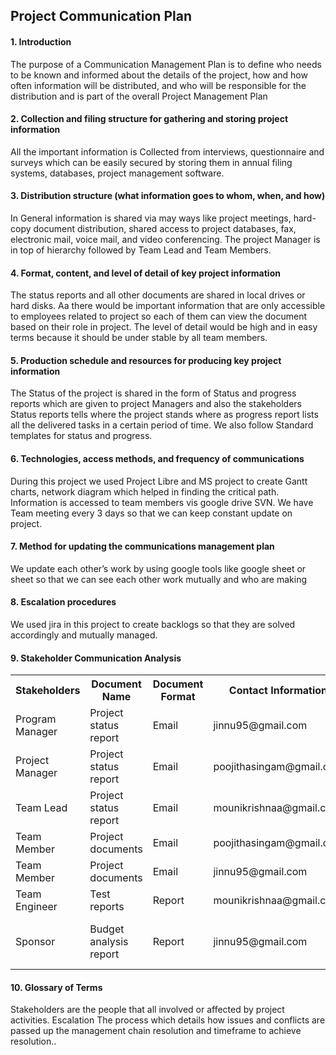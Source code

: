 <!DOCTYPE html>
<html lang="en">
<head>
  <meta charset="utf-8">
  <link rel="stylesheet" href="https://stackpath.bootstrapcdn.com/bootstrap/4.3.1/css/bootstrap.min.css">
  <link rel="stylesheet" href="https://stackpath.bootstrapcdn.com/bootstrap/4.3.1/js/bootstrap.min.js">
  <link rel="stylesheet" href="https://stackpath.bootstrapcdn.com/bootstrap/4.3.1/js/bootstrap.bundle.min.js">
</head>
<body>
<h2>Project Communication Plan</h2>
<h4>1. Introduction</h4>
<p>The purpose of a Communication Management Plan is to define who needs to be known and informed about the details of the project, how and how often information will be distributed, and who will be responsible for the distribution and is part of the overall Project Management Plan</p>

<h4>2. Collection and filing structure for gathering and storing project information</h4>
<p>All the important information is Collected from interviews, questionnaire and surveys which can be easily secured by storing them in annual filing systems, databases, project management software. </p>

<h4>3. Distribution structure (what information goes to whom, when, and how)</h4>
<p>In General information is shared via may ways like project meetings, hard-copy document distribution, shared access to project databases, fax, electronic mail, voice mail, and video conferencing. The project Manager is in top of hierarchy followed by Team Lead and Team Members.</p>

<h4>4. Format, content, and level of detail of key project information</h4>
<p>The status reports and all other documents are shared in local drives or hard disks. Aa there would be important information that are only accessible to employees related to project so each of them can view the document based on their role in project. The level of detail would be high and in easy terms because it should be under stable by all team members. </p>

<h4>5. Production schedule and resources for producing key project information</h4>
<p>The Status of the project is shared in the form of Status and progress reports which are given to project Managers and also the stakeholders Status reports tells where the project stands where as progress report lists all the delivered tasks in a certain period of time. We also follow Standard templates for status and progress.</p>

<h4>6. Technologies, access methods, and frequency of communications</h4>
<p>During this project we used Project Libre and MS project to create Gantt charts, network diagram which helped in finding the critical path. Information is accessed to team members vis google drive SVN. We have Team meeting every 3 days so that we can keep constant update on project.</p>

<h4>7. Method for updating the communications management plan</h4>
<p>We update each other’s work by using google tools like google sheet or sheet so that we can see each other work mutually and who are making </p>

<h4>8. Escalation procedures</h4>
<p>We used jira in this project to create backlogs so that they are solved accordingly and mutually managed.</p>

<h4>9. Stakeholder Communication Analysis</h4>
<table>
  <tr>
    <th>Stakeholders</th>
    <th>Document Name</th> 
    <th>Document Format</th>
	<th>Contact Information</th>
    <th>Due Date</th>
	  </tr>
      <tr>
      <td>Program Manager</td>
       <td>Project status report</td> 
       <td>Email</td>
       <td>jinnu95@gmail.com</td>
       <td>End of Every Week</td>
      </tr>
  <tr>
  <td>Project Manager</td>
    <td>Project status report</td> 
    <td>Email</td>
	 <td>poojithasingam@gmail.com</td>
     <td>End of Every Week</td> 
  </tr>
  <tr>
    <td>Team Lead</td>
    <td>Project status report</td> 
    <td>Email</td>	 
	  <td>mounikrishnaa@gmail.com</td> 
       <td>End of Every Week</td> 
  </tr>
  <tr>
    <td>Team Member</td>
    <td>Project documents</td> 
    <td>Email</td>	 
	  <td>poojithasingam@gmail.com</td> 
       <td>Every Day</td> 
  </tr>
  <tr>
    <td>Team Member</td>
    <td>Project documents</td> 
    <td>Email</td>	 
	  <td>jinnu95@gmail.com</td> 
       <td>End of Every Week</td> 
  </tr>
  <tr>
    <td>Team Engineer</td>
    <td>Test reports</td> 
    <td>Report</td>	 
	  <td>mounikrishnaa@gmail.com</td> 
       <td>End of Each task</td> 
  </tr>
  <tr>
    <td>Sponsor</td>
    <td>Budget analysis report</td> 
    <td>Report</td>	 
	  <td>jinnu95@gmail.com</td> 
       <td>One month before project commences</td> 
  </tr>
</table>
</div>
<h4>10. Glossary of Terms</h4>
<p>Stakeholders are the people that all involved or affected by project activities. Escalation      The process which details how issues and conflicts are passed up the management chain resolution and timeframe to achieve resolution..</p>
</body>
</html>
